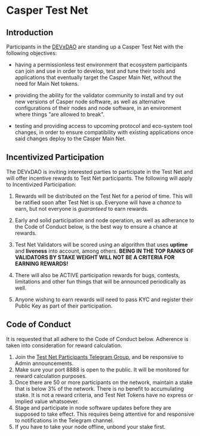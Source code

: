 # Casper Test Net

## Introduction
Participants in the [DEVxDAO](https://devxdao.com) are standing up a Casper Test Net with the following objectives:
* having a permissionless test environment that ecosystem participants can join and use in order to develop, test and tune their tools and 
applications that eventually target the Casper Main Net, without the need for Main Net tokens.
  
* providing the ability for the validator community to install and try out new versions of Casper node software, as well as
  alternative configurations of their nodes and node software, in an environment where things "are allowed to break".
  
* testing and providing access to upcoming protocol and eco-system tool changes, in order to ensure compatibility with existing
applications once said changes deploy to the Casper Main Net. 
  
## Incentivized Participation
The DEVxDAO is inviting interested parties to participate in the Test Net and will offer incentive rewards to Test Net participants. The following
will apply to Incentivized Participation:
1. Rewards will be distributed on the Test Net for a period of time. This will be ratified soon after Test Net is up.
   Everyone will have a *chance* to earn, but not everyone is *guaranteed* to earn rewards.
   
2. Early and solid participation and node operation, as well as adherance to the Code of Conduct below, is the best way to ensure a chance at rewards.

3. Test Net Validators will be scored using an algorithm that uses **uptime** and **liveness** into account, among others. 
   **BEING IN THE TOP RANKS OF VALIDATORS BY STAKE WEIGHT WILL NOT BE A CRITERIA FOR EARNING REWARDS!**

4. There will also be ACTIVE participation rewards for bugs, contests, limitations and other fun things that will be announced periodically as well.

5. Anyone wishing to earn rewards will need to pass KYC and register their Public Key as part of their participation.

## Code of Conduct
It is requested that all adhere to the Code of Conduct below. Adherence is taken into consideration for reward calculation.
1. Join the [Test Net Participants Telegram Group](https://t.me/joinchat/VvtnoteaRVg2ODQx), and be responsive to Admin announcements.
2. Make sure your port 8888 is open to the public. It will be monitored for reward calculation purposes.
3. Once there are 50 or more participants on the network, maintain a stake that is below 3% of the network. There is no benefit to accumulating stake. 
   It is not a reward criteria, and Test Net Tokens have no express or implied value whatsoever. 
4. Stage and participate in node software updates before they are supposed to take effect. This requires being attentive for and responsive to notifications
   in the Telegram channel.
5. If you have to take your node offline, unbond your stake first.
   

